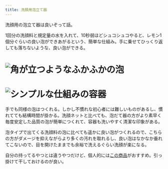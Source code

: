 ```yaml
---
title: 洗顔用泡立て器
---
```

洗顔用の泡立て器は良いぞって話。

1回分の洗顔料と規定量の水を入れて、10秒弱ほどシュコシュコやると、レモン1個分ぐらいの良い泡ができあがるという、簡単な仕組み。手に乗せてひっくり返しても落ちないような、良い泡ができる。

![](https://lh4.googleusercontent.com/4pTTPz__5UvyEU5DZPpsmHjZ0f6qk2_ocsvKe2veBPw21E0DGDu_6yjRFIHn9ZJnKTPZ7OuvODbvkFNJt5xQdY8PhV1gHnkdlnvfIzWQRN6-wAiDvz3AThMwFVpinCp1Am2eIXx6CvsZrv9FEJfLLvNG9MWCPy9YQ0SJK0g76wA7ahSdGje1EQKN5AmT "角が立つようなふかふかの泡")
===================================================================================================================================================================================================================================================

![](https://lh6.googleusercontent.com/Udcw-lPbxQjozudIqgn0_JDBRf3zKECVobdROBZidboM4xAshOnWASmKgkl1yDt6mLacNpKNb66kHGJHvEWI7bZrJShHVdeTCCs9NhZrEl9cpSOJHxZ3jcal4kEFPUpqXxWwQHZhxjv_o9hOHR-wAFVmrAIsZhaibKw1KMiAsKpoZDN-UtSr2z_AfaZz "シンプルな仕組みの容器")
=================================================================================================================================================================================================================================================

手でも同様の泡はつくれる。しかし不慣れな初心者には難しいものがあるし、慣れてても結構時間が掛かる。洗顔ネットと比べても、泡だて器の方がより素早く毎度安定した品質の泡が簡単につくれて、容器も洗いやすく清潔な印象がある。

泡タイプで出てくる洗顔料の泡に比べても遥かに良い泡がつくれるので、こちらの方がダメージを抑えながらより多くの汚れを取れるし、良い泡はなかなか垂れてこないので、目を開けたままでも余裕で洗えるぐらい洗顔が楽になる。

自分の持ってるやつとは違うやつだけど、個人的には[この商品](https://www.amazon.co.jp/dp/B09KMP9GDN)がおすすめ。引っ掛けて干しておけるのが良い。
